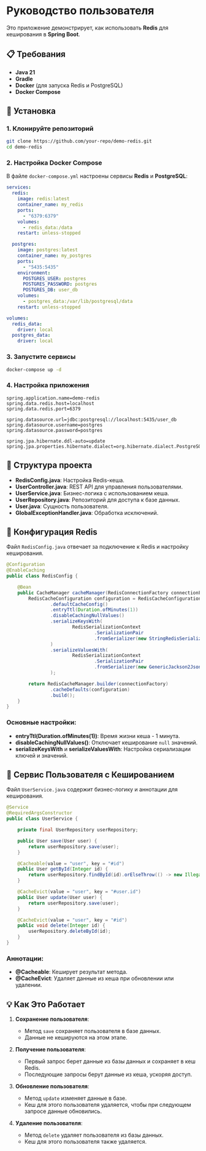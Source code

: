 # Руководство пользователя

Это приложение демонстрирует, как использовать **Redis** для кеширования в **Spring Boot**.

## 📋 Требования

- **Java 21**
- **Gradle**
- **Docker** (для запуска Redis и PostgreSQL)
- **Docker Compose**

## 🚀 Установка

### 1. Клонируйте репозиторий

```bash
git clone https://github.com/your-repo/demo-redis.git
cd demo-redis
```

### 2. Настройка Docker Compose

В файле `docker-compose.yml` настроены сервисы **Redis** и **PostgreSQL**:

```yaml
services:
  redis:
    image: redis:latest
    container_name: my_redis
    ports:
      - "6379:6379"
    volumes:
      - redis_data:/data
    restart: unless-stopped

  postgres:
    image: postgres:latest
    container_name: my_postgres
    ports:
      - "5435:5435"
    environment:
      POSTGRES_USER: postgres
      POSTGRES_PASSWORD: postgres
      POSTGRES_DB: user_db
    volumes:
      - postgres_data:/var/lib/postgresql/data
    restart: unless-stopped

volumes:
  redis_data:
    driver: local
  postgres_data:
    driver: local
```

### 3. Запустите сервисы

```bash
docker-compose up -d
```

### 4. Настройка приложения

```properties
spring.application.name=demo-redis
spring.data.redis.host=localhost
spring.data.redis.port=6379

spring.datasource.url=jdbc:postgresql://localhost:5435/user_db
spring.datasource.username=postgres
spring.datasource.password=postgres

spring.jpa.hibernate.ddl-auto=update
spring.jpa.properties.hibernate.dialect=org.hibernate.dialect.PostgreSQLDialect
```

## 📂 Структура проекта

- **RedisConfig.java**: Настройка Redis-кеша.
- **UserController.java**: REST API для управления пользователями.
- **UserService.java**: Бизнес-логика с использованием кеша.
- **UserRepository.java**: Репозиторий для доступа к базе данных.
- **User.java**: Сущность пользователя.
- **GlobalExceptionHandler.java**: Обработка исключений.

## 🔧 Конфигурация Redis

Файл `RedisConfig.java` отвечает за подключение к Redis и настройку кеширования.

```java
@Configuration
@EnableCaching
public class RedisConfig {

    @Bean
    public CacheManager cacheManager(RedisConnectionFactory connectionFactory) {
        RedisCacheConfiguration configuration = RedisCacheConfiguration
                .defaultCacheConfig()
                .entryTtl(Duration.ofMinutes(1))
                .disableCachingNullValues()
                .serializeKeysWith(
                        RedisSerializationContext
                                .SerializationPair
                                .fromSerializer(new StringRedisSerializer())
                )
                .serializeValuesWith(
                        RedisSerializationContext
                                .SerializationPair
                                .fromSerializer(new GenericJackson2JsonRedisSerializer())
                );

        return RedisCacheManager.builder(connectionFactory)
                .cacheDefaults(configuration)
                .build();
    }
}
```

### Основные настройки:

- **entryTtl(Duration.ofMinutes(1))**: Время жизни кеша - 1 минута.
- **disableCachingNullValues()**: Отключает кеширование `null` значений.
- **serializeKeysWith** и **serializeValuesWith**: Настройка сериализации ключей и значений.


## 🧩 Сервис Пользователя с Кешированием

Файл `UserService.java` содержит бизнес-логику и аннотации для кеширования.

```java
@Service
@RequiredArgsConstructor
public class UserService {

    private final UserRepository userRepository;

    public User save(User user) {
        return userRepository.save(user);
    }

    @Cacheable(value = "user", key = "#id")
    public User getById(Integer id) {
        return userRepository.findById(id).orElseThrow(() -> new IllegalArgumentException("User not found"));
    }

    @CacheEvict(value = "user", key = "#user.id")
    public User update(User user) {
        return userRepository.save(user);
    }

    @CacheEvict(value = "user", key = "#id")
    public void delete(Integer id) {
        userRepository.deleteById(id);
    }
}
```

### Аннотации:

- **@Cacheable**: Кеширует результат метода.
- **@CacheEvict**: Удаляет данные из кеша при обновлении или удалении.

## 💡 Как Это Работает

1. **Сохранение пользователя**:
   - Метод `save` сохраняет пользователя в базе данных.
   - Данные не кешируются на этом этапе.

2. **Получение пользователя**:
   - Первый запрос берет данные из базы данных и сохраняет в кеш Redis.
   - Последующие запросы берут данные из кеша, ускоряя доступ.

3. **Обновление пользователя**:
   - Метод `update` изменяет данные в базе.
   - Кеш для этого пользователя удаляется, чтобы при следующем запросе данные обновились.

4. **Удаление пользователя**:
   - Метод `delete` удаляет пользователя из базы данных.
   - Кеш для этого пользователя также удаляется.
